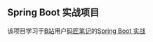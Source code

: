 ## Spring Boot 实战项目
该项目学习于[B站](https://www.bilibili.com)用户[码匠笔记](https://space.bilibili.com/406041527?spm_id_from=333.788.b_765f7570696e666f.2)的[Spring Boot 实战](https://www.bilibili.com/video/BV1r4411r7au)
